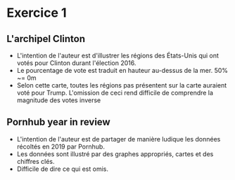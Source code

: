 # Exercice 1

## L'archipel Clinton

* L'intention de l'auteur est d'illustrer les régions des États-Unis qui ont votés pour Clinton durant l'élection 2016.
* Le pourcentage de vote est traduit en hauteur au-dessus de la mer. 50% ~= 0m
* Selon cette carte, toutes les régions pas présentent sur la carte auraient voté pour Trump. L'omission de ceci rend difficile de comprendre la magnitude des votes inverse

## Pornhub year in review

* L'intention de l'auteur est de partager de manière ludique les données récoltés en 2019 par Pornhub.
* Les données sont illustré par des graphes appropriés, cartes et des chiffres clés.
* Difficile de dire ce qui est omis.